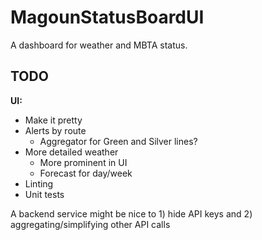 # MagounStatusBoardUI

A dashboard for weather and MBTA status.

## TODO

__UI:__
* Make it pretty
* Alerts by route
  * Aggregator for Green and Silver lines?
* More detailed weather
  * More prominent in UI
  * Forecast for day/week
* Linting
* Unit tests

A backend service might be nice to 1) hide API keys and 2) aggregating/simplifying other API calls
